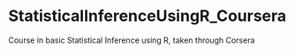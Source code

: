 StatisticalInferenceUsingR_Coursera
===================================

Course in basic Statistical Inference using R, taken through Corsera
